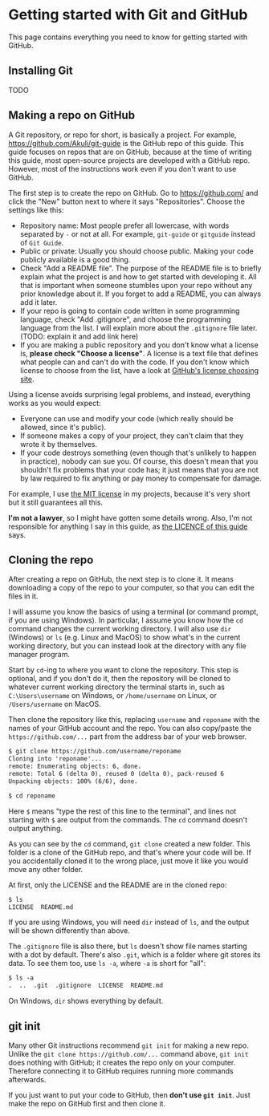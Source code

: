 # Getting started with Git and GitHub

This page contains everything you need to know for getting started with GitHub.


## Installing Git

TODO


## Making a repo on GitHub

A Git repository, or repo for short, is basically a project.
For example, https://github.com/Akuli/git-guide is the GitHub repo of this guide.
This guide focuses on repos that are on GitHub, because at the time of writing this guide,
most open-source projects are developed with a GitHub repo.
However, most of the instructions work even if you don't want to use GitHub.

The first step is to create the repo on GitHub.
Go to https://github.com/ and click the "New" button next to where it says "Repositories".
Choose the settings like this:
- Repository name: Most people prefer all lowercase, with words separated by `-` or not at all.
    For example, `git-guide` or `gitguide` instead of `Git Guide`.
- Public or private: Usually you should choose public. Making your code publicly available is a good thing.
- Check "Add a README file".
    The purpose of the README file is to briefly explain what the project is
    and how to get started with developing it.
    All that is important when someone stumbles upon your repo without any prior knowledge about it.
    If you forget to add a README, you can always add it later.
- If your repo is going to contain code written in some programming language, check "Add .gitignore",
    and choose the programming language from the list.
    I will explain more about the `.gitignore` file later.
    (TODO: explain it and add link here)
- If you are making a public repository and you don't know what a license is, **please check "Choose a license"**.
    A license is a text file that defines what people can and can't do with the code.
    If you don't know which license to choose from the list,
    have a look at [GitHub's license choosing site](https://choosealicense.com/).

Using a license avoids surprising legal problems, and instead, everything works as you would expect:
- Everyone can use and modify your code (which really should be allowed, since it's public).
- If someone makes a copy of your project, they can't claim that they wrote it by themselves.
- If your code destroys something (even though that's unlikely to happen in practice), nobody can sue you.
    Of course, this doesn't mean that you shouldn't fix problems that your code has;
    it just means that you are not by law required to fix anything or pay money to compensate for damage.

For example, I use [the MIT license](https://opensource.org/licenses/MIT) in my projects,
because it's very short but it still guarantees all this.

**I'm not a lawyer**, so I might have gotten some details wrong.
Also, I'm not responsible for anything I say in this guide, as [the LICENCE of this guide](LICENSE) says.


## Cloning the repo

After creating a repo on GitHub, the next step is to clone it.
It means downloading a copy of the repo to your computer, so that you can edit the files in it.

I will assume you know the basics of using a terminal (or command prompt, if you are using Windows).
In particular, I assume you know how the `cd` command changes the current working directory.
I will also use `dir` (Windows) or `ls` (e.g. Linux and MacOS) to show what's in the current working directory,
but you can instead look at the directory with any file manager program.

Start by `cd`-ing to where you want to clone the repository.
This step is optional, and if you don't do it,
then the repository will be cloned to whatever current working directory the terminal starts in,
such as `C:\Users\username` on Windows, or `/home/username` on Linux, or `/Users/username` on MacOS.

Then clone the repository like this, replacing `username` and `reponame` with the names of your GitHub account and the repo.
You can also copy/paste the `https://github.com/...` part from the address bar of your web browser.

```diff
$ git clone https://github.com/username/reponame
Cloning into 'reponame'...
remote: Enumerating objects: 6, done.
remote: Total 6 (delta 0), reused 0 (delta 0), pack-reused 6
Unpacking objects: 100% (6/6), done.

$ cd reponame
```

Here `$` means "type the rest of this line to the terminal",
and lines not starting with `$` are output from the commands.
The `cd` command doesn't output anything.

As you can see by the `cd` command, `git clone` created a new folder.
This folder is a clone of the GitHub repo, and that's where your code will be.
If you accidentally cloned it to the wrong place, just move it like you would move any other folder.

At first, only the LICENSE and the README are in the cloned repo:

```diff
$ ls
LICENSE  README.md
```

If you are using Windows, you will need `dir` instead of `ls`,
and the output will be shown differently than above.

The `.gitignore` file is also there, but `ls` doesn't show file names starting with a dot by default.
There's also `.git`, which is a folder where git stores its data.
To see them too, use `ls -a`, where `-a` is short for "all":

```diff
$ ls -a
.  ..  .git  .gitignore  LICENSE  README.md
```

On Windows, `dir` shows everything by default.


## git init

Many other Git instructions recommend `git init` for making a new repo.
Unlike the `git clone https://github.com/...` command above, `git init` does nothing with GitHub;
it creates the repo only on your computer.
Therefore connecting it to GitHub requires running more commands afterwards.

If you just want to put your code to GitHub, then **don't use `git init`**.
Just make the repo on GitHub first and then clone it.
